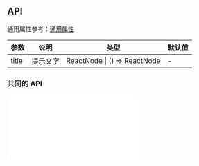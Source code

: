 ## API

通用属性参考：[通用属性](/docs/react/common-props)

| 参数  | 说明     | 类型                         | 默认值 |
| ----- | -------- | ---------------------------- | ------ |
| title | 提示文字 | ReactNode \| () => ReactNode | -      |

### 共同的 API

<embed src="./shared/sharedProps.zh-CN.md"></embed>